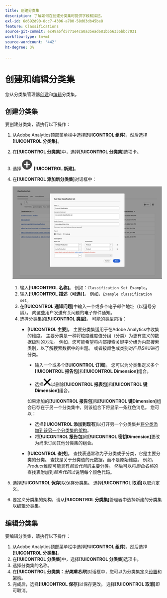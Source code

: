 ```yaml
---
title: 创建分类集
description: 了解如何在创建分类集时提供字段和描述。
exl-id: 6d692d90-8cc7-4306-a780-58d03db45be8
feature: Classifications
source-git-commit: ec49a5fd5771e4ca0a35ead681b556336bbc7031
workflow-type: tm+mt
source-wordcount: '442'
ht-degree: 3%

---
```


# 创建和编辑分类集

您从分类集管理器[创建](#create-a-classification-set)和[编辑](#edit-a-classification-set)分类集。

## 创建分类集

要创建分类集，请执行以下操作：

1. 从Adobe Analytics顶部菜单栏中选择&#x200B;**[!UICONTROL 组件]**，然后选择&#x200B;**[!UICONTROL 分类集]**。
1. 在&#x200B;**[!UICONTROL 分类集]**&#x200B;中，选择&#x200B;**[!UICONTROL 分类集]**&#x200B;选项卡。
1. 选择![AddCircle](/help/assets/icons/AddCircle.svg) **[!UICONTROL 新建]**。
1. 在&#x200B;**[!UICONTROL 添加新分类集]**&#x200B;对话框中：

   ![分类集 — 添加新分类集](assets/classifications-sets-new.png)

   1. 输入&#x200B;**[!UICONTROL 名称]**。 例如：`Classification Set Example`。
   1. 输入&#x200B;**[!UICONTROL 描述（可选）]**。 例如，`Example classification set`。
   1. 在&#x200B;**[!UICONTROL 通知问题]**&#x200B;中输入一个或多个电子邮件地址（以逗号分隔）。 向这些用户发送有关问题的电子邮件通知。
   1. 选择分类集的&#x200B;**[!UICONTROL 类型]**。 可能的类型包括：
      * **[!UICONTROL 主要]**。 主要分类集适用于在Adobe Analytics中收集的维度。 主要分类是一种将粒度维度值分组（分类）为更有意义的数据级别的方法。 例如，您可能希望将内部搜索关键字分组为内部搜索类别，以了解搜索数据中的主题。 或者按颜色或类别对产品SKU进行分类。
         * 输入一个或多个&#x200B;**[!UICONTROL 订阅]**。  您可以为分类集定义多个&#x200B;**[!UICONTROL 报告包]**&#x200B;和&#x200B;**[!UICONTROL Dimension]**&#x200B;组合。

         * 选择![CrossSize400](/help/assets/icons/CrossSize400.svg)以删除&#x200B;**[!UICONTROL 报表包]**&#x200B;和&#x200B;**[!UICONTROL 键Dimension]**&#x200B;组合。

        如果添加的&#x200B;**[!UICONTROL 报告包]**&#x200B;和&#x200B;**[!UICONTROL 键Dimension]**&#x200B;组合已存在于另一个分类集中，则该组合下将显示一条红色消息。
您可以：
         * 选择&#x200B;**[!UICONTROL 添加到现有]**&#x200B;以打开另一个分类集并[将分类添加到该另一个分类集的架构](schema.md)。
         * 将&#x200B;**[!UICONTROL 报告包]**&#x200B;和&#x200B;**[!UICONTROL 密钥Dimension]**&#x200B;更改为尚未订阅其他分类集的组合。
      * **[!UICONTROL 查找]**。 查找表通常称为子分类或子分类，它是主要分类的分类。 查找是关于分类值的元数据，而不是原始维度。 例如，*Product*&#x200B;维度可能具有&#x200B;*颜色代码*&#x200B;的主要分类。 然后可以将&#x200B;*颜色名称*&#x200B;的查找表附加到&#x200B;*颜色代码*&#x200B;以说明每个颜色代码。
1. 选择&#x200B;**[!UICONTROL 保存]**&#x200B;以保存分类集。 选择&#x200B;**[!UICONTROL 取消]**&#x200B;以取消定义。
1. 要定义分类集的架构，请从&#x200B;**[!UICONTROL 分类集]**&#x200B;管理器中选择新建的分类集以[编辑分类集](#edit-a-classification-set)。


## 编辑分类集

要编辑分类集，请执行以下操作：

1. 从Adobe Analytics顶部菜单栏中选择&#x200B;**[!UICONTROL 组件]**，然后选择&#x200B;**[!UICONTROL 分类集]**。
1. 在&#x200B;**[!UICONTROL 分类集]**&#x200B;中，选择&#x200B;**[!UICONTROL 分类集]**&#x200B;选项卡。
1. 选择分类集的名称。
1. 在&#x200B;**[!UICONTROL 分类集：_分类集名称_]**&#x200B;对话框中，您可以为分类集定义[设置](settings.md)和[架构](schema.md)。
1. 完成后，选择&#x200B;**[!UICONTROL 保存]**&#x200B;以保存更改。 选择&#x200B;**[!UICONTROL 取消]**&#x200B;即可取消。


<!--


### Schema

In the Schema tab 





You can use the Classification set manager to create a classification set.

**[!UICONTROL Components]** > **[!UICONTROL Classification sets]** > **[!UICONTROL Sets]** > **[!UICONTROL Add]**

When creating a classification set, the following fields are available.

* **[!UICONTROL Name]**: A text field used to identify the classification set. This field cannot be edited upon creation, but can be renamed later.
* **[!UICONTROL Column Name]**: The name of the first classification dimension that you want to create. This field is the dimension name used in Analysis Workspace, and the column name when exporting classification data. You can add more column names after the classification set is created.
* **[!UICONTROL Type]**: Radio buttons that indicate the type of classification.
  * **[!UICONTROL Primary]**: Apply to dimensions collected in Analytics. They are a way to group (classify) granular dimension values into more meaningful levels of data. For example, you might want to group internal search keywords into internal search categories, to better understand themes in your search data.
  * **[!UICONTROL Lookup]**: Commonly referred to as child or subclassifications, a lookup table is a classification of a primary classification. It is metadata about a classification value, rather than the original dimension. For example, the Product variable might have a primary classification of 'Color code'. A lookup table of 'Color name' could then be attached to 'Color code' to further explain what each code means.
* **[!UICONTROL Subscriptions]** The report suites and dimensions that this classification set applies to. You can add multiple report suite and dimension combinations to a classification set.

![Create a Classification set](../../assets/classification-set-create.png)

If a classification set exists for a given report suite + variable, the classification is added to the schema instead. A given report suite + variable combination cannot belong to multiple classification sets.

-->